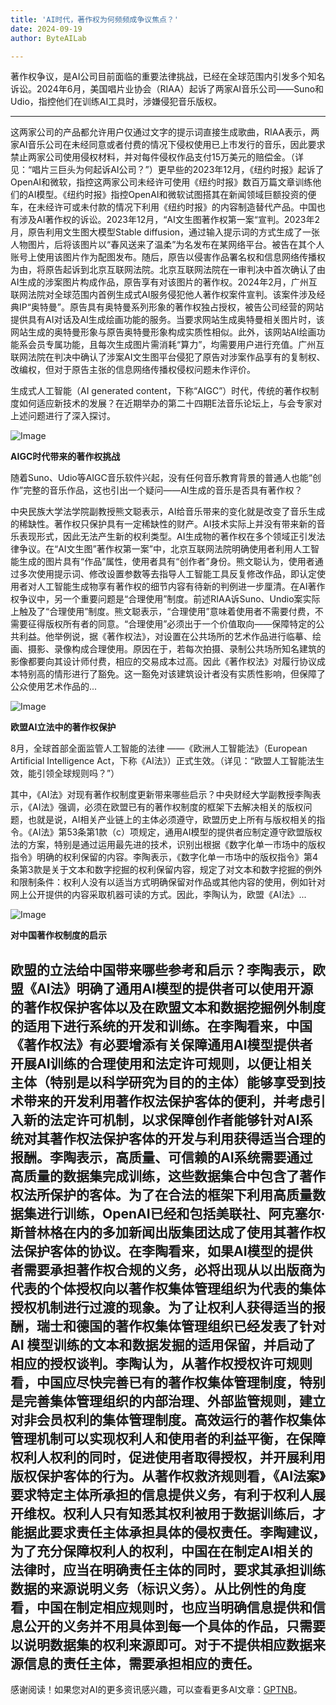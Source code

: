 ```yaml
---
title: 'AI时代，著作权为何频频成争议焦点？'
date: 2024-09-19
author: ByteAILab

---
```


著作权争议，是AI公司目前面临的重要法律挑战，已经在全球范围内引发多个知名诉讼。2024年6月，美国唱片业协会（RIAA）起诉了两家AI音乐公司——Suno和Udio，指控他们在训练AI工具时，涉嫌侵犯音乐版权。

---
这两家公司的产品都允许用户仅通过文字的提示词直接生成歌曲，RIAA表示，两家AI音乐公司在未经同意或者付费的情况下侵权使用已上市发行的音乐，因此要求禁止两家公司使用侵权材料，并对每件侵权作品支付15万美元的赔偿金。（详见：“唱片三巨头为何起诉AI公司？”）更早些的2023年12月，《纽约时报》起诉了OpenAI和微软，指控这两家公司未经许可使用《纽约时报》数百万篇文章训练他们的AI模型。《纽约时报》指控OpenAI和微软试图搭其在新闻领域巨额投资的便车，在未经许可或未付款的情况下利用《纽约时报》的内容制造替代产品。中国也有涉及AI著作权的诉讼。2023年12月，“AI文生图著作权第一案“宣判。2023年2月，原告利用文生图大模型Stable diffusion，通过输入提示词的方式生成了一张人物图片，后将该图片以“春风送来了温柔”为名发布在某网络平台。被告在其个人账号上使用该图片作为配图发布。随后，原告以侵害作品署名权和信息网络传播权为由，将原告起诉到北京互联网法院。北京互联网法院在一审判决中首次确认了由AI生成的涉案图片构成作品，原告享有对该图片的著作权。2024年2月，广州互联网法院对全球范围内首例生成式AI服务侵犯他人著作权案件宣判。该案件涉及经典IP“奥特曼”。原告具有奥特曼系列形象的著作权独占授权，被告公司经营的网站提供具有AI对话及AI生成绘画功能的服务。当要求网站生成奥特曼相关图片时，该网站生成的奥特曼形象与原告奥特曼形象构成实质性相似。此外，该网站AI绘画功能系会员专属功能，且每次生成图片需消耗“算力”，均需要用户进行充值。广州互联网法院在判决中确认了涉案AI文生图平台侵犯了原告对涉案作品享有的复制权、改编权，但对于原告主张的信息网络传播权侵权问题未作评价。

生成式人工智能（AI generated content，下称“AIGC”）时代，传统的著作权制度如何适应新技术的发展？在近期举办的第二十四期E法音乐论坛上，与会专家对上述问题进行了深入探讨。

![Image](http://www.jesonc.com/FkkrExy_pwWC1PO_ajliPvaOUJNx)

**AIGC时代带来的著作权挑战**

随着Suno、Udio等AIGC音乐软件兴起，没有任何音乐教育背景的普通人也能“创作”完整的音乐作品，这也引出一个疑问——AI生成的音乐是否具有著作权？

中央民族大学法学院副教授熊文聪表示，AI给音乐带来的变化就是改变了音乐生成的稀缺性。著作权只保护具有一定稀缺性的财产。AI技术实际上并没有带来新的音乐表现形式，因此无法产生新的权利类型。AI生成物的著作权在多个领域正引发法律争议。在“AI文生图”著作权第一案”中，北京互联网法院明确使用者利用人工智能生成的图片具有“作品”属性，使用者具有“创作者”身份。熊文聪认为，使用者通过多次使用提示词、修改设置参数等去指导人工智能工具反复修改作品，即认定使用者对人工智能生成物享有著作权的细节内容有待新的判例进一步厘清。在AI著作权争议中，另一个重要问题是“合理使用”制度。前述RIAA诉Suno、Undio案实际上触及了“合理使用”制度。熊文聪表示，“合理使用”意味着使用者不需要付费，不需要征得版权所有者的同意。“合理使用”必须出于一个价值取向——保障特定的公共利益。他举例说，据《著作权法》，对设置在公共场所的艺术作品进行临摹、绘画、摄影、录像构成合理使用。原因在于，若每次拍摄、录制公共场所知名建筑的影像都要向其设计师付费，相应的交易成本过高。因此《著作权法》对履行协议成本特别高的情形进行了豁免。这一豁免对该建筑设计者没有实质性影响，但保障了公众使用艺术作品的...

![Image](http://www.jesonc.com/FrxAIHYLhwc-BmwFuuahek4oEXma)

**欧盟AI立法中的著作权保护**

8月，全球首部全面监管人工智能的法律 ——《欧洲人工智能法》（European Artificial Intelligence Act，下称《AI法》）正式生效。（详见：“欧盟人工智能法生效，能引领全球规则吗？”）

其中，《AI法》对现有著作权制度更新带来哪些启示？中央财经大学副教授李陶表示，《AI法》强调，必须在欧盟已有的著作权制度的框架下去解决相关的版权问题，也就是说，AI相关产业链上的主体必须遵守，欧盟历史上所有与版权相关的指令。《AI法》第53条第1款（c）项规定，通用AI模型的提供者应制定遵守欧盟版权法的方案，特别是通过运用最先进的技术，识别出根据《数字化单一市场中的版权指令》明确的权利保留的内容。李陶表示，《数字化单一市场中的版权指令》第4条第3款是关于文本和数字挖掘的权利保留内容，规定了对文本和数字挖掘的例外和限制条件：权利人没有以适当方式明确保留对作品或其他内容的使用，例如针对网上公开提供的内容采取机器可读的方式。因此，李陶认为，欧盟《AI法》...

![Image](http://www.jesonc.com/Fsip4r9Rf67HOm4Sz_sbDI5JlgXY)

**对中国著作权制度的启示**

欧盟的立法给中国带来哪些参考和启示？李陶表示，欧盟《AI法》明确了通用AI模型的提供者可以使用开源的著作权保护客体以及在欧盟文本和数据挖掘例外制度的适用下进行系统的开发和训练。在李陶看来，中国《著作权法》有必要增添有关保障通用AI模型提供者开展AI训练的合理使用和法定许可规则，以便让相关主体（特别是以科学研究为目的的主体）能够享受到技术带来的开发利用著作权法保护客体的便利，并考虑引入新的法定许可机制，以求保障创作者能够针对AI系统对其著作权法保护客体的开发与利用获得适当合理的报酬。李陶表示，高质量、可信赖的AI系统需要通过高质量的数据集完成训练，这些数据集合中包含了著作权法所保护的客体。为了在合法的框架下利用高质量数据集进行训练，OpenAI已经和包括美联社、阿克塞尔·斯普林格在内的多加新闻出版集团达成了使用其著作权法保护客体的协议。在李陶看来，如果AI模型的提供者需要承担著作权合规的义务，必将出现从以出版商为代表的个体授权向以著作权集体管理组织为代表的集体授权机制进行过渡的现象。为了让权利人获得适当的报酬，瑞士和德国的著作权集体管理组织已经发表了针对AI 模型训练的文本和数据发掘的适用保留，并启动了相应的授权谈判。李陶认为，从著作权授权许可规则看，中国应尽快完善已有的著作权集体管理制度，特别是完善集体管理组织的内部治理、外部监管规则，建立对非会员权利的集体管理制度。高效运行的著作权集体管理机制可以实现权利人和使用者的利益平衡，在保障权利人权利的同时，促进使用者取得授权，并开展利用版权保护客体的行为。从著作权救济规则看，《AI法案》要求特定主体所承担的信息提供义务，有利于权利人展开维权。权利人只有知悉其权利被用于数据训练后，才能据此要求责任主体承担具体的侵权责任。李陶建议，为了充分保障权利人的权利，中国在在制定AI相关的法律时，应当在明确责任主体的同时，要求其承担训练数据的来源说明义务（标识义务）。从比例性的角度看，中国在制定相应规则时，也应当明确信息提供和信息公开的义务并不用具体到每一个具体的作品，只需要以说明数据集的权利来源即可。对于不提供相应数据来源信息的责任主体，需要承担相应的责任。
---
感谢阅读！如果您对AI的更多资讯感兴趣，可以查看更多AI文章：[GPTNB](https://gptnb.com)。